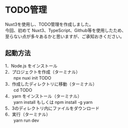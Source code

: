 # TODO管理

Nuxt3を使用し、TODO管理を作成しました。  
今回、初めて Nuxt3、TypeScript、Github等を使用したため、  
至らない点が多々あるかと思いますが、ご承知おきください。
  
  
## 起動方法
1．Node.js をインストール  
2．プロジェクトを作成（ターミナル）  
　　npx nuxi init TODO  
3．作成したディレクトリに移動（ターミナル）  
　　cd TODO  
4．yarn をインストール（ターミナル）  
　　yarn install もしくは npm install -g yarn  
5．3のディレクトリ内にファイルをダウンロード  
6．実行（ターミナル）  
　　yarn run dev  
